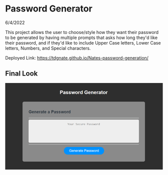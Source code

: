 # Password Generator

6/4/2022

This project allows the user to choose/style how they want their password to be generated by having multiple prompts that asks how long they'd like their password, and if they'd like to include Upper Case letters, Lower Case letters, Numbers, and Special characters.

Deployed Link: https://tdgnate.github.io/Nates-password-generation/

## Final Look

<img src="./img/generate_password_img.png" alt="the generate password website look">
